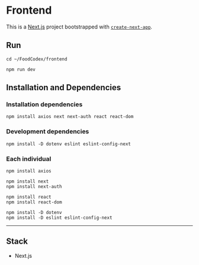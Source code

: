# Frontend
This is a [Next.js](https://nextjs.org/) project bootstrapped with [`create-next-app`](https://github.com/vercel/next.js/tree/canary/packages/create-next-app).

## Run
```shell
cd ~/FoodCodex/frontend
```
``` shell
npm run dev
```

## Installation and Dependencies
### Installation dependencies
```shell
npm install axios next next-auth react react-dom
```
### Development dependencies
```shell
npm install -D dotenv eslint eslint-config-next
```

### Each individual
```
npm install axios 

npm install next 
npm install next-auth 

npm install react 
npm install react-dom

npm install -D dotenv
npm install -D eslint eslint-config-next
```

---

## Stack
- Next.js